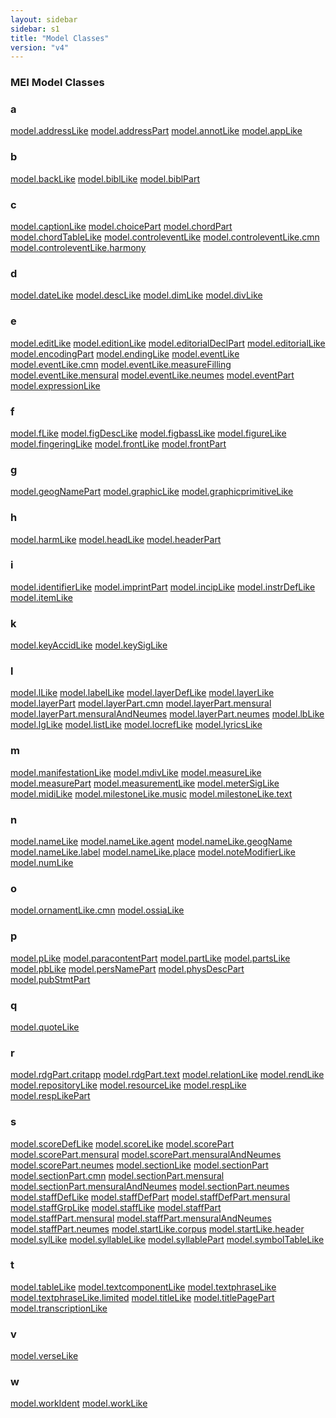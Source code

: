 ```yaml
---
layout: sidebar
sidebar: s1
title: "Model Classes"
version: "v4"
---
```

<div>
   <h3 class="widget-title">MEI Model Classes</h3>
   <div class="textwidget">
      <div class="sortedInitials well a">
         <h3>a</h3>
         <a class="link_odd_classSpec chip a" href="{{ site.baseurl }}/{{ page.version }}/model-classes/model.addressLike.html">model.addressLike</a>
         <a class="link_odd_classSpec chip a" href="{{ site.baseurl }}/{{ page.version }}/model-classes/model.addressPart.html">model.addressPart</a>
         <a class="link_odd_classSpec chip a" href="{{ site.baseurl }}/{{ page.version }}/model-classes/model.annotLike.html">model.annotLike</a>
         <a class="link_odd_classSpec chip a" href="{{ site.baseurl }}/{{ page.version }}/model-classes/model.appLike.html">model.appLike</a>
      </div>
      <div class="sortedInitials well b">
         <h3>b</h3>
         <a class="link_odd_classSpec chip b" href="{{ site.baseurl }}/{{ page.version }}/model-classes/model.backLike.html">model.backLike</a>
         <a class="link_odd_classSpec chip b" href="{{ site.baseurl }}/{{ page.version }}/model-classes/model.biblLike.html">model.biblLike</a>
         <a class="link_odd_classSpec chip b" href="{{ site.baseurl }}/{{ page.version }}/model-classes/model.biblPart.html">model.biblPart</a>
      </div>
      <div class="sortedInitials well c">
         <h3>c</h3>
         <a class="link_odd_classSpec chip c" href="{{ site.baseurl }}/{{ page.version }}/model-classes/model.captionLike.html">model.captionLike</a>
         <a class="link_odd_classSpec chip c" href="{{ site.baseurl }}/{{ page.version }}/model-classes/model.choicePart.html">model.choicePart</a>
         <a class="link_odd_classSpec chip c" href="{{ site.baseurl }}/{{ page.version }}/model-classes/model.chordPart.html">model.chordPart</a>
         <a class="link_odd_classSpec chip c" href="{{ site.baseurl }}/{{ page.version }}/model-classes/model.chordTableLike.html">model.chordTableLike</a>
         <a class="link_odd_classSpec chip c" href="{{ site.baseurl }}/{{ page.version }}/model-classes/model.controleventLike.html">model.controleventLike</a>
         <a class="link_odd_classSpec chip c" href="{{ site.baseurl }}/{{ page.version }}/model-classes/model.controleventLike.cmn.html">model.controleventLike.cmn</a>
         <a class="link_odd_classSpec chip c" href="{{ site.baseurl }}/{{ page.version }}/model-classes/model.controleventLike.harmony.html">model.controleventLike.harmony</a>
      </div>
      <div class="sortedInitials well d">
         <h3>d</h3>
         <a class="link_odd_classSpec chip d" href="{{ site.baseurl }}/{{ page.version }}/model-classes/model.dateLike.html">model.dateLike</a>
         <a class="link_odd_classSpec chip d" href="{{ site.baseurl }}/{{ page.version }}/model-classes/model.descLike.html">model.descLike</a>
         <a class="link_odd_classSpec chip d" href="{{ site.baseurl }}/{{ page.version }}/model-classes/model.dimLike.html">model.dimLike</a>
         <a class="link_odd_classSpec chip d" href="{{ site.baseurl }}/{{ page.version }}/model-classes/model.divLike.html">model.divLike</a>
      </div>
      <div class="sortedInitials well e">
         <h3>e</h3>
         <a class="link_odd_classSpec chip e" href="{{ site.baseurl }}/{{ page.version }}/model-classes/model.editLike.html">model.editLike</a>
         <a class="link_odd_classSpec chip e" href="{{ site.baseurl }}/{{ page.version }}/model-classes/model.editionLike.html">model.editionLike</a>
         <a class="link_odd_classSpec chip e" href="{{ site.baseurl }}/{{ page.version }}/model-classes/model.editorialDeclPart.html">model.editorialDeclPart</a>
         <a class="link_odd_classSpec chip e" href="{{ site.baseurl }}/{{ page.version }}/model-classes/model.editorialLike.html">model.editorialLike</a>
         <a class="link_odd_classSpec chip e" href="{{ site.baseurl }}/{{ page.version }}/model-classes/model.encodingPart.html">model.encodingPart</a>
         <a class="link_odd_classSpec chip e" href="{{ site.baseurl }}/{{ page.version }}/model-classes/model.endingLike.html">model.endingLike</a>
         <a class="link_odd_classSpec chip e" href="{{ site.baseurl }}/{{ page.version }}/model-classes/model.eventLike.html">model.eventLike</a>
         <a class="link_odd_classSpec chip e" href="{{ site.baseurl }}/{{ page.version }}/model-classes/model.eventLike.cmn.html">model.eventLike.cmn</a>
         <a class="link_odd_classSpec chip e" href="{{ site.baseurl }}/{{ page.version }}/model-classes/model.eventLike.measureFilling.html">model.eventLike.measureFilling</a>
         <a class="link_odd_classSpec chip e" href="{{ site.baseurl }}/{{ page.version }}/model-classes/model.eventLike.mensural.html">model.eventLike.mensural</a>
         <a class="link_odd_classSpec chip e" href="{{ site.baseurl }}/{{ page.version }}/model-classes/model.eventLike.neumes.html">model.eventLike.neumes</a>
         <a class="link_odd_classSpec chip e" href="{{ site.baseurl }}/{{ page.version }}/model-classes/model.eventPart.html">model.eventPart</a>
         <a class="link_odd_classSpec chip e" href="{{ site.baseurl }}/{{ page.version }}/model-classes/model.expressionLike.html">model.expressionLike</a>
      </div>
      <div class="sortedInitials well f">
         <h3>f</h3>
         <a class="link_odd_classSpec chip f" href="{{ site.baseurl }}/{{ page.version }}/model-classes/model.fLike.html">model.fLike</a>
         <a class="link_odd_classSpec chip f" href="{{ site.baseurl }}/{{ page.version }}/model-classes/model.figDescLike.html">model.figDescLike</a>
         <a class="link_odd_classSpec chip f" href="{{ site.baseurl }}/{{ page.version }}/model-classes/model.figbassLike.html">model.figbassLike</a>
         <a class="link_odd_classSpec chip f" href="{{ site.baseurl }}/{{ page.version }}/model-classes/model.figureLike.html">model.figureLike</a>
         <a class="link_odd_classSpec chip f" href="{{ site.baseurl }}/{{ page.version }}/model-classes/model.fingeringLike.html">model.fingeringLike</a>
         <a class="link_odd_classSpec chip f" href="{{ site.baseurl }}/{{ page.version }}/model-classes/model.frontLike.html">model.frontLike</a>
         <a class="link_odd_classSpec chip f" href="{{ site.baseurl }}/{{ page.version }}/model-classes/model.frontPart.html">model.frontPart</a>
      </div>
      <div class="sortedInitials well g">
         <h3>g</h3>
         <a class="link_odd_classSpec chip g" href="{{ site.baseurl }}/{{ page.version }}/model-classes/model.geogNamePart.html">model.geogNamePart</a>
         <a class="link_odd_classSpec chip g" href="{{ site.baseurl }}/{{ page.version }}/model-classes/model.graphicLike.html">model.graphicLike</a>
         <a class="link_odd_classSpec chip g" href="{{ site.baseurl }}/{{ page.version }}/model-classes/model.graphicprimitiveLike.html">model.graphicprimitiveLike</a>
      </div>
      <div class="sortedInitials well h">
         <h3>h</h3>
         <a class="link_odd_classSpec chip h" href="{{ site.baseurl }}/{{ page.version }}/model-classes/model.harmLike.html">model.harmLike</a>
         <a class="link_odd_classSpec chip h" href="{{ site.baseurl }}/{{ page.version }}/model-classes/model.headLike.html">model.headLike</a>
         <a class="link_odd_classSpec chip h" href="{{ site.baseurl }}/{{ page.version }}/model-classes/model.headerPart.html">model.headerPart</a>
      </div>
      <div class="sortedInitials well i">
         <h3>i</h3>
         <a class="link_odd_classSpec chip i" href="{{ site.baseurl }}/{{ page.version }}/model-classes/model.identifierLike.html">model.identifierLike</a>
         <a class="link_odd_classSpec chip i" href="{{ site.baseurl }}/{{ page.version }}/model-classes/model.imprintPart.html">model.imprintPart</a>
         <a class="link_odd_classSpec chip i" href="{{ site.baseurl }}/{{ page.version }}/model-classes/model.incipLike.html">model.incipLike</a>
         <a class="link_odd_classSpec chip i" href="{{ site.baseurl }}/{{ page.version }}/model-classes/model.instrDefLike.html">model.instrDefLike</a>
         <a class="link_odd_classSpec chip i" href="{{ site.baseurl }}/{{ page.version }}/model-classes/model.itemLike.html">model.itemLike</a>
      </div>
      <div class="sortedInitials well k">
         <h3>k</h3>
         <a class="link_odd_classSpec chip k" href="{{ site.baseurl }}/{{ page.version }}/model-classes/model.keyAccidLike.html">model.keyAccidLike</a>
         <a class="link_odd_classSpec chip k" href="{{ site.baseurl }}/{{ page.version }}/model-classes/model.keySigLike.html">model.keySigLike</a>
      </div>
      <div class="sortedInitials well l">
         <h3>l</h3>
         <a class="link_odd_classSpec chip l" href="{{ site.baseurl }}/{{ page.version }}/model-classes/model.lLike.html">model.lLike</a>
         <a class="link_odd_classSpec chip l" href="{{ site.baseurl }}/{{ page.version }}/model-classes/model.labelLike.html">model.labelLike</a>
         <a class="link_odd_classSpec chip l" href="{{ site.baseurl }}/{{ page.version }}/model-classes/model.layerDefLike.html">model.layerDefLike</a>
         <a class="link_odd_classSpec chip l" href="{{ site.baseurl }}/{{ page.version }}/model-classes/model.layerLike.html">model.layerLike</a>
         <a class="link_odd_classSpec chip l" href="{{ site.baseurl }}/{{ page.version }}/model-classes/model.layerPart.html">model.layerPart</a>
         <a class="link_odd_classSpec chip l" href="{{ site.baseurl }}/{{ page.version }}/model-classes/model.layerPart.cmn.html">model.layerPart.cmn</a>
         <a class="link_odd_classSpec chip l" href="{{ site.baseurl }}/{{ page.version }}/model-classes/model.layerPart.mensural.html">model.layerPart.mensural</a>
         <a class="link_odd_classSpec chip l" href="{{ site.baseurl }}/{{ page.version }}/model-classes/model.layerPart.mensuralAndNeumes.html">model.layerPart.mensuralAndNeumes</a>
         <a class="link_odd_classSpec chip l" href="{{ site.baseurl }}/{{ page.version }}/model-classes/model.layerPart.neumes.html">model.layerPart.neumes</a>
         <a class="link_odd_classSpec chip l" href="{{ site.baseurl }}/{{ page.version }}/model-classes/model.lbLike.html">model.lbLike</a>
         <a class="link_odd_classSpec chip l" href="{{ site.baseurl }}/{{ page.version }}/model-classes/model.lgLike.html">model.lgLike</a>
         <a class="link_odd_classSpec chip l" href="{{ site.baseurl }}/{{ page.version }}/model-classes/model.listLike.html">model.listLike</a>
         <a class="link_odd_classSpec chip l" href="{{ site.baseurl }}/{{ page.version }}/model-classes/model.locrefLike.html">model.locrefLike</a>
         <a class="link_odd_classSpec chip l" href="{{ site.baseurl }}/{{ page.version }}/model-classes/model.lyricsLike.html">model.lyricsLike</a>
      </div>
      <div class="sortedInitials well m">
         <h3>m</h3>
         <a class="link_odd_classSpec chip m" href="{{ site.baseurl }}/{{ page.version }}/model-classes/model.manifestationLike.html">model.manifestationLike</a>
         <a class="link_odd_classSpec chip m" href="{{ site.baseurl }}/{{ page.version }}/model-classes/model.mdivLike.html">model.mdivLike</a>
         <a class="link_odd_classSpec chip m" href="{{ site.baseurl }}/{{ page.version }}/model-classes/model.measureLike.html">model.measureLike</a>
         <a class="link_odd_classSpec chip m" href="{{ site.baseurl }}/{{ page.version }}/model-classes/model.measurePart.html">model.measurePart</a>
         <a class="link_odd_classSpec chip m" href="{{ site.baseurl }}/{{ page.version }}/model-classes/model.measurementLike.html">model.measurementLike</a>
         <a class="link_odd_classSpec chip m" href="{{ site.baseurl }}/{{ page.version }}/model-classes/model.meterSigLike.html">model.meterSigLike</a>
         <a class="link_odd_classSpec chip m" href="{{ site.baseurl }}/{{ page.version }}/model-classes/model.midiLike.html">model.midiLike</a>
         <a class="link_odd_classSpec chip m" href="{{ site.baseurl }}/{{ page.version }}/model-classes/model.milestoneLike.music.html">model.milestoneLike.music</a>
         <a class="link_odd_classSpec chip m" href="{{ site.baseurl }}/{{ page.version }}/model-classes/model.milestoneLike.text.html">model.milestoneLike.text</a>
      </div>
      <div class="sortedInitials well n">
         <h3>n</h3>
         <a class="link_odd_classSpec chip n" href="{{ site.baseurl }}/{{ page.version }}/model-classes/model.nameLike.html">model.nameLike</a>
         <a class="link_odd_classSpec chip n" href="{{ site.baseurl }}/{{ page.version }}/model-classes/model.nameLike.agent.html">model.nameLike.agent</a>
         <a class="link_odd_classSpec chip n" href="{{ site.baseurl }}/{{ page.version }}/model-classes/model.nameLike.geogName.html">model.nameLike.geogName</a>
         <a class="link_odd_classSpec chip n" href="{{ site.baseurl }}/{{ page.version }}/model-classes/model.nameLike.label.html">model.nameLike.label</a>
         <a class="link_odd_classSpec chip n" href="{{ site.baseurl }}/{{ page.version }}/model-classes/model.nameLike.place.html">model.nameLike.place</a>
         <a class="link_odd_classSpec chip n" href="{{ site.baseurl }}/{{ page.version }}/model-classes/model.noteModifierLike.html">model.noteModifierLike</a>
         <a class="link_odd_classSpec chip n" href="{{ site.baseurl }}/{{ page.version }}/model-classes/model.numLike.html">model.numLike</a>
      </div>
      <div class="sortedInitials well o">
         <h3>o</h3>
         <a class="link_odd_classSpec chip o" href="{{ site.baseurl }}/{{ page.version }}/model-classes/model.ornamentLike.cmn.html">model.ornamentLike.cmn</a>
         <a class="link_odd_classSpec chip o" href="{{ site.baseurl }}/{{ page.version }}/model-classes/model.ossiaLike.html">model.ossiaLike</a>
      </div>
      <div class="sortedInitials well p">
         <h3>p</h3>
         <a class="link_odd_classSpec chip p" href="{{ site.baseurl }}/{{ page.version }}/model-classes/model.pLike.html">model.pLike</a>
         <a class="link_odd_classSpec chip p" href="{{ site.baseurl }}/{{ page.version }}/model-classes/model.paracontentPart.html">model.paracontentPart</a>
         <a class="link_odd_classSpec chip p" href="{{ site.baseurl }}/{{ page.version }}/model-classes/model.partLike.html">model.partLike</a>
         <a class="link_odd_classSpec chip p" href="{{ site.baseurl }}/{{ page.version }}/model-classes/model.partsLike.html">model.partsLike</a>
         <a class="link_odd_classSpec chip p" href="{{ site.baseurl }}/{{ page.version }}/model-classes/model.pbLike.html">model.pbLike</a>
         <a class="link_odd_classSpec chip p" href="{{ site.baseurl }}/{{ page.version }}/model-classes/model.persNamePart.html">model.persNamePart</a>
         <a class="link_odd_classSpec chip p" href="{{ site.baseurl }}/{{ page.version }}/model-classes/model.physDescPart.html">model.physDescPart</a>
         <a class="link_odd_classSpec chip p" href="{{ site.baseurl }}/{{ page.version }}/model-classes/model.pubStmtPart.html">model.pubStmtPart</a>
      </div>
      <div class="sortedInitials well q">
         <h3>q</h3>
         <a class="link_odd_classSpec chip q" href="{{ site.baseurl }}/{{ page.version }}/model-classes/model.quoteLike.html">model.quoteLike</a>
      </div>
      <div class="sortedInitials well r">
         <h3>r</h3>
         <a class="link_odd_classSpec chip r" href="{{ site.baseurl }}/{{ page.version }}/model-classes/model.rdgPart.critapp.html">model.rdgPart.critapp</a>
         <a class="link_odd_classSpec chip r" href="{{ site.baseurl }}/{{ page.version }}/model-classes/model.rdgPart.text.html">model.rdgPart.text</a>
         <a class="link_odd_classSpec chip r" href="{{ site.baseurl }}/{{ page.version }}/model-classes/model.relationLike.html">model.relationLike</a>
         <a class="link_odd_classSpec chip r" href="{{ site.baseurl }}/{{ page.version }}/model-classes/model.rendLike.html">model.rendLike</a>
         <a class="link_odd_classSpec chip r" href="{{ site.baseurl }}/{{ page.version }}/model-classes/model.repositoryLike.html">model.repositoryLike</a>
         <a class="link_odd_classSpec chip r" href="{{ site.baseurl }}/{{ page.version }}/model-classes/model.resourceLike.html">model.resourceLike</a>
         <a class="link_odd_classSpec chip r" href="{{ site.baseurl }}/{{ page.version }}/model-classes/model.respLike.html">model.respLike</a>
         <a class="link_odd_classSpec chip r" href="{{ site.baseurl }}/{{ page.version }}/model-classes/model.respLikePart.html">model.respLikePart</a>
      </div>
      <div class="sortedInitials well s">
         <h3>s</h3>
         <a class="link_odd_classSpec chip s" href="{{ site.baseurl }}/{{ page.version }}/model-classes/model.scoreDefLike.html">model.scoreDefLike</a>
         <a class="link_odd_classSpec chip s" href="{{ site.baseurl }}/{{ page.version }}/model-classes/model.scoreLike.html">model.scoreLike</a>
         <a class="link_odd_classSpec chip s" href="{{ site.baseurl }}/{{ page.version }}/model-classes/model.scorePart.html">model.scorePart</a>
         <a class="link_odd_classSpec chip s" href="{{ site.baseurl }}/{{ page.version }}/model-classes/model.scorePart.mensural.html">model.scorePart.mensural</a>
         <a class="link_odd_classSpec chip s" href="{{ site.baseurl }}/{{ page.version }}/model-classes/model.scorePart.mensuralAndNeumes.html">model.scorePart.mensuralAndNeumes</a>
         <a class="link_odd_classSpec chip s" href="{{ site.baseurl }}/{{ page.version }}/model-classes/model.scorePart.neumes.html">model.scorePart.neumes</a>
         <a class="link_odd_classSpec chip s" href="{{ site.baseurl }}/{{ page.version }}/model-classes/model.sectionLike.html">model.sectionLike</a>
         <a class="link_odd_classSpec chip s" href="{{ site.baseurl }}/{{ page.version }}/model-classes/model.sectionPart.html">model.sectionPart</a>
         <a class="link_odd_classSpec chip s" href="{{ site.baseurl }}/{{ page.version }}/model-classes/model.sectionPart.cmn.html">model.sectionPart.cmn</a>
         <a class="link_odd_classSpec chip s" href="{{ site.baseurl }}/{{ page.version }}/model-classes/model.sectionPart.mensural.html">model.sectionPart.mensural</a>
         <a class="link_odd_classSpec chip s" href="{{ site.baseurl }}/{{ page.version }}/model-classes/model.sectionPart.mensuralAndNeumes.html">model.sectionPart.mensuralAndNeumes</a>
         <a class="link_odd_classSpec chip s" href="{{ site.baseurl }}/{{ page.version }}/model-classes/model.sectionPart.neumes.html">model.sectionPart.neumes</a>
         <a class="link_odd_classSpec chip s" href="{{ site.baseurl }}/{{ page.version }}/model-classes/model.staffDefLike.html">model.staffDefLike</a>
         <a class="link_odd_classSpec chip s" href="{{ site.baseurl }}/{{ page.version }}/model-classes/model.staffDefPart.html">model.staffDefPart</a>
         <a class="link_odd_classSpec chip s" href="{{ site.baseurl }}/{{ page.version }}/model-classes/model.staffDefPart.mensural.html">model.staffDefPart.mensural</a>
         <a class="link_odd_classSpec chip s" href="{{ site.baseurl }}/{{ page.version }}/model-classes/model.staffGrpLike.html">model.staffGrpLike</a>
         <a class="link_odd_classSpec chip s" href="{{ site.baseurl }}/{{ page.version }}/model-classes/model.staffLike.html">model.staffLike</a>
         <a class="link_odd_classSpec chip s" href="{{ site.baseurl }}/{{ page.version }}/model-classes/model.staffPart.html">model.staffPart</a>
         <a class="link_odd_classSpec chip s" href="{{ site.baseurl }}/{{ page.version }}/model-classes/model.staffPart.mensural.html">model.staffPart.mensural</a>
         <a class="link_odd_classSpec chip s" href="{{ site.baseurl }}/{{ page.version }}/model-classes/model.staffPart.mensuralAndNeumes.html">model.staffPart.mensuralAndNeumes</a>
         <a class="link_odd_classSpec chip s" href="{{ site.baseurl }}/{{ page.version }}/model-classes/model.staffPart.neumes.html">model.staffPart.neumes</a>
         <a class="link_odd_classSpec chip s" href="{{ site.baseurl }}/{{ page.version }}/model-classes/model.startLike.corpus.html">model.startLike.corpus</a>
         <a class="link_odd_classSpec chip s" href="{{ site.baseurl }}/{{ page.version }}/model-classes/model.startLike.header.html">model.startLike.header</a>
         <a class="link_odd_classSpec chip s" href="{{ site.baseurl }}/{{ page.version }}/model-classes/model.sylLike.html">model.sylLike</a>
         <a class="link_odd_classSpec chip s" href="{{ site.baseurl }}/{{ page.version }}/model-classes/model.syllableLike.html">model.syllableLike</a>
         <a class="link_odd_classSpec chip s" href="{{ site.baseurl }}/{{ page.version }}/model-classes/model.syllablePart.html">model.syllablePart</a>
         <a class="link_odd_classSpec chip s" href="{{ site.baseurl }}/{{ page.version }}/model-classes/model.symbolTableLike.html">model.symbolTableLike</a>
      </div>
      <div class="sortedInitials well t">
         <h3>t</h3>
         <a class="link_odd_classSpec chip t" href="{{ site.baseurl }}/{{ page.version }}/model-classes/model.tableLike.html">model.tableLike</a>
         <a class="link_odd_classSpec chip t" href="{{ site.baseurl }}/{{ page.version }}/model-classes/model.textcomponentLike.html">model.textcomponentLike</a>
         <a class="link_odd_classSpec chip t" href="{{ site.baseurl }}/{{ page.version }}/model-classes/model.textphraseLike.html">model.textphraseLike</a>
         <a class="link_odd_classSpec chip t" href="{{ site.baseurl }}/{{ page.version }}/model-classes/model.textphraseLike.limited.html">model.textphraseLike.limited</a>
         <a class="link_odd_classSpec chip t" href="{{ site.baseurl }}/{{ page.version }}/model-classes/model.titleLike.html">model.titleLike</a>
         <a class="link_odd_classSpec chip t" href="{{ site.baseurl }}/{{ page.version }}/model-classes/model.titlePagePart.html">model.titlePagePart</a>
         <a class="link_odd_classSpec chip t" href="{{ site.baseurl }}/{{ page.version }}/model-classes/model.transcriptionLike.html">model.transcriptionLike</a>
      </div>
      <div class="sortedInitials well v">
         <h3>v</h3>
         <a class="link_odd_classSpec chip v" href="{{ site.baseurl }}/{{ page.version }}/model-classes/model.verseLike.html">model.verseLike</a>
      </div>
      <div class="sortedInitials well w">
         <h3>w</h3>
         <a class="link_odd_classSpec chip w" href="{{ site.baseurl }}/{{ page.version }}/model-classes/model.workIdent.html">model.workIdent</a>
         <a class="link_odd_classSpec chip w" href="{{ site.baseurl }}/{{ page.version }}/model-classes/model.workLike.html">model.workLike</a>
      </div>
   </div>
</div>